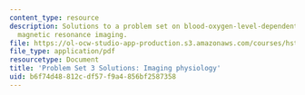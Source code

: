 ```yaml
---
content_type: resource
description: Solutions to a problem set on blood-oxygen-level-dependent (BOLD) functional
  magnetic resonance imaging.
file: https://ol-ocw-studio-app-production.s3.amazonaws.com/courses/hst-583-functional-magnetic-resonance-imaging-data-acquisition-and-analysis-fall-2008/b6f74d48812cdf57f9a4856bf2587358_ps3_soln.pdf
file_type: application/pdf
resourcetype: Document
title: 'Problem Set 3 Solutions: Imaging physiology'
uid: b6f74d48-812c-df57-f9a4-856bf2587358
---
```

